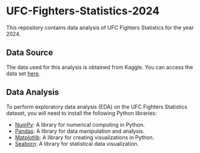 # UFC-Fighters-Statistics-2024

This repository contains data analysis of UFC Fighters Statistics for the year 2024. 

## Data Source

The data used for this analysis is obtained from Kaggle. You can access the data set [here](https://www.kaggle.com/code/aaronfriasr/ufc-fighters-statistics-2024).

## Data Analysis

To perform exploratory data analysis (EDA) on the UFC Fighters Statistics dataset, you will need to install the following Python libraries:

- [NumPy](https://numpy.org/): A library for numerical computing in Python.
- [Pandas](https://pandas.pydata.org/): A library for data manipulation and analysis.
- [Matplotlib](https://matplotlib.org/): A library for creating visualizations in Python.
- [Seaborn](https://seaborn.pydata.org/): A library for statistical data visualization.
